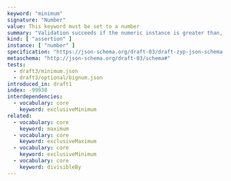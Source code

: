 ```yaml
---
keyword: "minimum"
signature: "Number"
value: This keyword must be set to a number
summary: "Validation succeeds if the numeric instance is greater than, or equal to, the given number, depending on the value of [`exclusiveMinimum`](/draft3/core/exclusiveMinimum), if any."
kind: [ "assertion" ]
instance: [ "number" ]
specification: "https://json-schema.org/draft-03/draft-zyp-json-schema-03.pdf#5.9"
metaschema: "http://json-schema.org/draft-03/schema#"
tests:
  - draft3/minimum.json
  - draft3/optional/bignum.json
introduced_in: draft1
index: -99938
interdependencies:
  - vocabulary: core
    keyword: exclusiveMinimum
related:
  - vocabulary: core
    keyword: maximum
  - vocabulary: core
    keyword: exclusiveMaximum
  - vocabulary: core
    keyword: exclusiveMinimum
  - vocabulary: core
    keyword: divisibleBy
---
```

